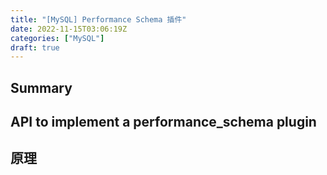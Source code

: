 ```yaml
---
title: "[MySQL] Performance Schema 插件"
date: 2022-11-15T03:06:19Z
categories: ["MySQL"]
draft: true
---
```


## Summary

## API to implement a performance_schema plugin

## 原理
